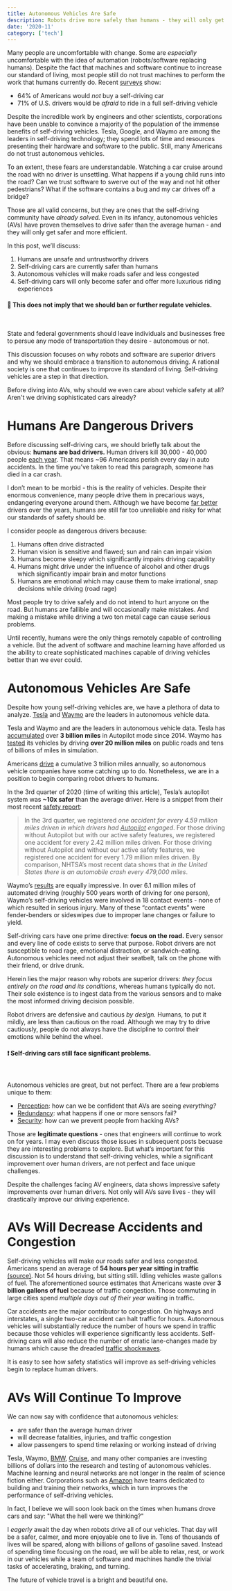 ```yaml
---
title: Autonomous Vehicles Are Safe
description: Robots drive more safely than humans - they will only get better.
date: '2020-11'
category: ['tech']
---
```


Many people are uncomfortable with change. Some are _especially_ uncomfortable with the idea of automation (robots/software replacing humans).
Despite the fact that machines and software continue to increase our standard of living, most people still do not trust machines to perform the work that humans currently do. Recent [surveys](https://saferoads.org/wp-content/uploads/2020/01/AV-Public-Opinion-Polls-7-22-19.pdf) show:

- 64% of Americans would _not_ buy a self-driving car
- 71% of U.S. drivers would be _afraid_ to ride in a full self-driving vehicle

Despite the incredible work by engineers and other scientists, corporations have been unable to convince a majority of the population of the immense benefits of self-driving vehicles. Tesla, Google, and Waymo are among the leaders in self-driving technology; they spend lots of time and resources presenting their hardware and software to the public. Still, many Americans do not trust autonomous vehicles.

To an extent, these fears are understandable. Watching a car cruise around the road with no driver is unsettling. What happens if a young child runs into the road? Can we trust software to swerve out of the way and not hit other pedestrians? What if the software contains a bug and my car drives off a bridge?

Those are all valid concerns, but they are ones that the self-driving community have _already solved._ Even in its infancy, autonomous vehicles (AVs) have proven themselves to drive safer than the average human - and they will only get safer and more efficient.

In this post, we’ll discuss:

1. Humans are unsafe and untrustworthy drivers
2. Self-driving cars are currently safer than humans
3. Autonomous vehicles will make roads safer and less congested
4. Self-driving cars will only become safer and offer more luxurious riding experiences

<div class="callout__info">
  <h4>🔔 This does not imply that we should ban or further regulate vehicles.</h4>
  <br />
  <p>
    State and federal governments should leave individuals and businesses free
    to persue any mode of transportation they desire - autonomous or not.
  </p>
</div>

This discussion focuses on why robots and software are superior drivers and why we should embrace a transition to autonomous driving. A rational society is one that continues to improve its standard of living. Self-driving vehicles are a step in that direction.

Before diving into AVs, why should we even care about vehicle safety at all? Aren't we driving sophisticated cars already?

# Humans Are Dangerous Drivers

Before discussing self-driving cars, we should briefly talk about the obvious: **humans are bad drivers.** Human drivers kill 30,000 - 40,000 people [each year](https://en.wikipedia.org/wiki/Motor_vehicle_fatality_rate_in_U.S._by_year). That means ~96 Americans perish every day in auto accidents. In the time you’ve taken to read this paragraph, someone has died in a car crash.

I don’t mean to be morbid - this is the reality of vehicles. Despite their enormous convenience, many people drive them in precarious ways, endangering everyone around them. Although we have become [far better](https://injuryfacts.nsc.org/motor-vehicle/historical-fatality-trends/deaths-and-rates/) drivers over the years, humans are still far too unreliable and risky for what our standards of safety should be.

I consider people as dangerous drivers because:

1. Humans often drive distracted
2. Human vision is sensitive and flawed; sun and rain can impair vision
3. Humans become sleepy which significantly impairs driving capability
4. Humans might drive under the influence of alcohol and other drugs which significantly impair brain and motor functions
5. Humans are emotional which may cause them to make irrational, snap decisions while driving (road rage)

Most people try to drive safely and do not intend to hurt anyone on the road. But humans are fallible and will occasionally make mistakes. And making a mistake while driving a two ton metal cage can cause serious problems.

Until recently, humans were the only things remotely capable of controlling a vehicle. But the advent of software and machine learning have afforded us the ability to create sophisticated machines capable of driving vehicles better than we ever could.

# Autonomous Vehicles Are Safe

Despite how young self-driving vehicles are, we have a plethora of data to analyze. [Tesla](https://www.tesla.com) and [Waymo](https://waymo.com/) are the leaders in autonomous vehicle data.

Tesla and Waymo and are the leaders in autonomous vehicle data. Tesla has [accumulated](https://electrek.co/2020/04/22/tesla-autopilot-data-3-billion-miles/) over **3 billion miles** in Autopilot mode since 2014. Waymo has [tested](https://www.cnet.com/news/waymo-driverless-cars-have-driven-20-million-miles-on-public-roads/) its vehicles by driving **over 20 million miles** on public roads and tens of billions of miles in simulation.

Americans [drive](https://www.rand.org/content/dam/rand/pubs/research_reports/RR1400/RR1478/RAND_RR1478.pdf) a cumulative 3 trillion miles annually, so autonomous vehicle companies have some catching up to do. Nonetheless, we are in a position to begin comparing robot drivers to humans.

In the 3rd quarter of 2020 (time of writing this article), Tesla’s autopilot system was **~10x safer** than the average driver. Here is a snippet from their most recent [safety report](https://www.tesla.com/VehicleSafetyReport):

> In the 3rd quarter, we registered _one accident for every 4.59 million miles driven in which drivers had <u>Autopilot</u> engaged_. For those driving without
> Autopilot but with our active safety features, we registered one accident for every 2.42 million miles driven. For those driving without Autopilot and
> without our active safety features, we registered one accident for every 1.79 million miles driven. By comparison, NHTSA’s most recent data shows that
> _in the United States there is an automobile crash every 479,000 miles_.

Waymo’s [results](https://storage.googleapis.com/sdc-prod/v1/safety-report/Waymo-Public-Road-Safety-Performance-Data.pdf) are equally impressive. In over 6.1 million miles of automated driving (roughly 500 years worth of driving for one person), Waymo’s self-driving vehicles were involved in 18 contact events - none of which resulted in serious injury. Many of these “contact events” were fender-benders or sideswipes due to improper lane changes or failure to yield.

Self-driving cars have one prime directive: **focus on the road.** Every sensor and every line of code exists to serve that purpose. Robot drivers are not susceptible to road rage, emotional distraction, or sandwich-eating. Autonomous vehicles need not adjust their seatbelt, talk on the phone with their friend, or drive drunk.

Herein lies the major reason why robots are superior drivers: _they focus entirely on the road and its conditions_, whereas humans typically do not. Their sole existence is to ingest data from the various sensors and to make the most informed driving decision possible.

Robot drivers are defensive and cautious _by design._ Humans, to put it mildly, are less than cautious on the road. Although we may try to drive cautiously, people do not always have the discipline to control their emotions while behind the wheel.

<div class="callout__info">
  <h4>❗ Self-driving cars still face significant problems.</h4>
  <br/>
  <p>Autonomous vehicles are great, but not perfect. There are a few problems unique to them:</p>
  <ul>
    <li><u>Perception</u>: how can we be confident that AVs are seeing <em>everything?</em></li>
    <li><u>Redundancy</u>: what happens if one or more sensors fail?</li>
    <li><u>Security</u>: how can we prevent people from hacking AVs?</li>
  </ul>
</div>

Those are **legitimate questions** - ones that engineers will continue to work on for years. I may even discuss those issues in subsequent posts becuase they are interesting problems to explore. But what’s important for this discussion is to understand that self-driving vehicles, while a significant improvement over human drivers, are not perfect and face unique challenges.

Despite the challenges facing AV engineers, data shows impressive safety improvements over human drivers. Not only will AVs save lives - they will drastically improve our driving experience.

# AVs Will Decrease Accidents and Congestion

Self-driving vehicles will make our roads safer and less congested. Americans spend an average of **54 hours per year sitting in traffic** [(source)](https://static.tti.tamu.edu/tti.tamu.edu/documents/mobility-report-2019.pdf). Not 54 hours driving, but sitting still. Idling vehicles waste gallons of fuel. The aforementioned source estimates that Americans waste over **3 billion gallons of fuel** because of traffic congestion. Those commuting in large cities spend _multiple days out of their year_ waiting in traffic.

Car accidents are the major contributor to congestion.
On highways and interstates, a single two-car accident can halt traffic for hours.
Autonomous vehicles will substantially reduce the number of hours we spend in traffic because those vehicles will experience significantly less accidents.
Self-driving cars will also reduce the number of erratic lane-changes made by humans which cause the dreaded [traffic shockwaves](https://en.wikipedia.org/wiki/Traffic_wave).

It is easy to see how safety statistics will improve as self-driving vehicles begin to replace human drivers.

# AVs Will Continue To Improve

We can now say with confidence that autonomous vehicles:

- are safer than the average human driver
- will decrease fatalities, injuries, and traffic congestion
- allow passengers to spend time relaxing or working instead of driving

Tesla, Waymo, [BMW](https://www.bmw.com/en/automotive-life/autonomous-driving.html), [Cruise](https://www.getcruise.com/), and many other companies are investing billions of dollars into the research and testing of autonomous vehicles. Machine learning and neural networks are not longer in the realm of science fiction either. Corporations such as [Amazon](https://aws.amazon.com/machine-learning/) have teams dedicated to building and training their networks, which in turn improves the performance of self-driving vehicles.

In fact, I believe we will soon look back on the times when humans drove cars and say: "What the hell were we thinking?"

I _eagerly_ await the day when robots drive all of our vehicles. That day will be a safer, calmer, and more enjoyable one to live in. Tens of thousands of lives will be spared, along with billions of gallons of gasoline saved. Instead of spending time focusing on the road, we will be able to relax, rest, or work in our vehicles while a team of software and machines handle the trivial tasks of accelerating, braking, and turning.

The future of vehicle travel is a bright and beautiful one.
